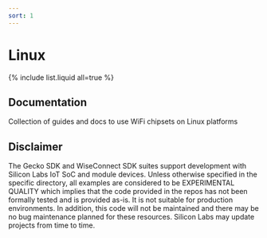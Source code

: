```yaml
---
sort: 1
---
```


# Linux

{% include list.liquid all=true %}

## Documentation ##

Collection of guides and docs to use WiFi chipsets on Linux platforms

## Disclaimer ##

The Gecko SDK and WiseConnect SDK suites support development with Silicon Labs IoT SoC and module devices. Unless otherwise specified in the specific directory, all examples are considered to be EXPERIMENTAL QUALITY which implies that the code provided in the repos has not been formally tested and is provided as-is. It is not suitable for production environments. In addition, this code will not be maintained and there may be no bug maintenance planned for these resources. Silicon Labs may update projects from time to time.

